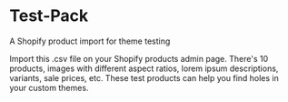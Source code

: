 Test-Pack
=========

A Shopify product import for theme testing

Import this .csv file on your Shopify products admin page. There's 10 products, images with different aspect ratios, lorem ipsum descriptions, variants, sale prices, etc. These test products can help you find holes in your custom themes.